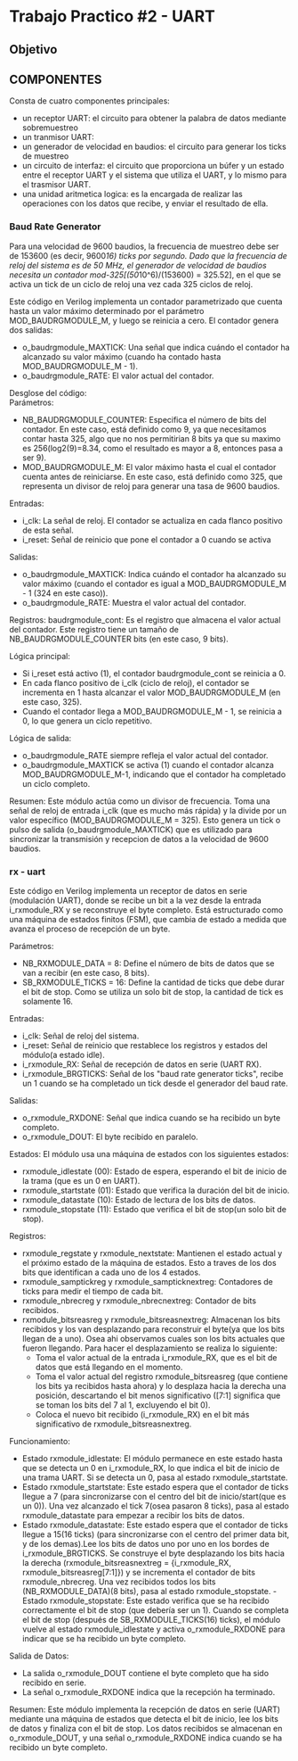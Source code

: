 # Trabajo Practico #2 - UART

## Objetivo


## COMPONENTES
Consta de cuatro componentes principales:
- un receptor UART: el circuito para obtener la palabra de datos mediante sobremuestreo
- un tranmisor UART:
- un generador de velocidad en baudios: el circuito para generar los ticks de muestreo
- un circuito de interfaz: el circuito que proporciona un búfer y un estado entre el receptor UART y el sistema que utiliza el UART, y lo mismo para el trasmisor UART.
- una unidad aritmetica logica: es la encargada de realizar las operaciones con los datos que recibe, y enviar el resultado de ella.

### Baud Rate Generator
Para una velocidad de 9600 baudios, la frecuencia de muestreo debe ser de 153600 (es decir, 9600*16) ticks por segundo. Dado que la frecuencia de reloj del sistema es de 50 MHz, el generador de velocidad de baudios necesita un contador mod-325[(50*10^6)/(153600) = 325.52], en el que se activa un tick de un ciclo de reloj una vez cada 325 ciclos de reloj.

Este código en Verilog implementa un contador parametrizado que cuenta hasta un valor máximo determinado por el parámetro MOD_BAUDRGMODULE_M, y luego se reinicia a cero. El contador genera dos salidas:
- o_baudrgmodule_MAXTICK: Una señal que indica cuándo el contador ha alcanzado su valor máximo (cuando ha contado hasta MOD_BAUDRGMODULE_M - 1).
- o_baudrgmodule_RATE: El valor actual del contador.

Desglose del código:  
Parámetros:
- NB_BAUDRGMODULE_COUNTER: Especifica el número de bits del contador. En este caso, está definido como 9, ya que necesitamos contar hasta 325, algo que no nos permitirian 8 bits ya que su maximo es 256(log2(9)=8.34, como el resultado es mayor a 8, entonces pasa a ser 9).
- MOD_BAUDRGMODULE_M: El valor máximo hasta el cual el contador cuenta antes de reiniciarse. En este caso, está definido como 325, que representa un divisor de reloj para generar una tasa de 9600 baudios.
  
Entradas:
- i_clk: La señal de reloj. El contador se actualiza en cada flanco positivo de esta señal.
- i_reset: Señal de reinicio que pone el contador a 0 cuando se activa
  
Salidas:
- o_baudrgmodule_MAXTICK: Indica cuándo el contador ha alcanzado su valor máximo (cuando el contador es igual a MOD_BAUDRGMODULE_M - 1 (324 en este caso)).
- o_baudrgmodule_RATE: Muestra el valor actual del contador.
  
Registros:
baudrgmodule_cont: Es el registro que almacena el valor actual del contador. Este registro tiene un tamaño de NB_BAUDRGMODULE_COUNTER bits (en este caso, 9 bits).

Lógica principal:  
- Si i_reset está activo (1), el contador baudrgmodule_cont se reinicia a 0.
- En cada flanco positivo de i_clk (ciclo de reloj), el contador se incrementa en 1 hasta alcanzar el valor MOD_BAUDRGMODULE_M (en este caso, 325).
- Cuando el contador llega a MOD_BAUDRGMODULE_M - 1, se reinicia a 0, lo que genera un ciclo repetitivo.

Lógica de salida:  
- o_baudrgmodule_RATE siempre refleja el valor actual del contador.
- o_baudrgmodule_MAXTICK se activa (1) cuando el contador alcanza MOD_BAUDRGMODULE_M-1, indicando que el contador ha completado un ciclo completo.
  
Resumen:
Este módulo actúa como un divisor de frecuencia. Toma una señal de reloj de entrada i_clk (que es mucho más rápida) y la divide por un valor específico (MOD_BAUDRGMODULE_M = 325). Esto genera un tick o pulso de salida (o_baudrgmodule_MAXTICK) que es utilizado para sincronizar la transmisión y recepcion de datos a la velocidad de 9600 baudios.

### rx - uart

Este código en Verilog implementa un receptor de datos en serie (modulación UART), donde se recibe un bit a la vez desde la entrada i_rxmodule_RX y se reconstruye el byte completo. Está estructurado como una máquina de estados finitos (FSM), que cambia de estado a medida que avanza el proceso de recepción de un byte.

Parámetros:
- NB_RXMODULE_DATA = 8: Define el número de bits de datos que se van a recibir (en este caso, 8 bits).
- SB_RXMODULE_TICKS = 16: Define la cantidad de ticks que debe durar el bit de stop. Como se utiliza un solo bit de stop, la cantidad de tick es solamente 16.
  
Entradas:
- i_clk: Señal de reloj del sistema.
- i_reset: Señal de reinicio que restablece los registros y estados del módulo(a estado idle).
- i_rxmodule_RX: Señal de recepción de datos en serie (UART RX).
- i_rxmodule_BRGTICKS: Señal de los "baud rate generator ticks", recibe un 1 cuando se ha completado un tick desde el generador del baud rate.

Salidas:
- o_rxmodule_RXDONE: Señal que indica cuando se ha recibido un byte completo.
- o_rxmodule_DOUT: El byte recibido en paralelo.

Estados:
El módulo usa una máquina de estados con los siguientes estados:
- rxmodule_idlestate (00): Estado de espera, esperando el bit de inicio de la trama (que es un 0 en UART).
- rxmodule_startstate (01): Estado que verifica la duración del bit de inicio.
- rxmodule_datastate (10): Estado de lectura de los bits de datos.
- rxmodule_stopstate (11): Estado que verifica el bit de stop(un solo bit de stop).
  
Registros:
- rxmodule_regstate y rxmodule_nextstate: Mantienen el estado actual y el próximo estado de la máquina de estados. Esto a traves de los dos bits que identifican a cada uno de los 4 estados.
- rxmodule_samptickreg y rxmodule_sampticknextreg: Contadores de ticks para medir el tiempo de cada bit.
- rxmodule_nbrecreg y rxmodule_nbrecnextreg: Contador de bits recibidos.
- rxmodule_bitsreasreg y rxmodule_bitsreasnextreg: Almacenan los bits recibidos y los van desplazando para reconstruir el byte(ya que los bits llegan de a uno). Osea ahi observamos cuales son los bits actuales que fueron llegando. Para hacer el desplazamiento se realiza lo siguiente:
  - Toma el valor actual de la entrada i_rxmodule_RX, que es el bit de datos que está llegando en el momento.
  - Toma el valor actual del registro rxmodule_bitsreasreg (que contiene los bits ya recibidos hasta ahora) y lo desplaza hacia la derecha una posición, descartando el bit menos significativo ([7:1] significa que se toman los bits del 7 al 1, excluyendo el bit 0).
  - Coloca el nuevo bit recibido (i_rxmodule_RX) en el bit más significativo de rxmodule_bitsreasnextreg.
  
Funcionamiento:
- Estado rxmodule_idlestate: El módulo permanece en este estado hasta que se detecta un 0 en i_rxmodule_RX, lo que indica el bit de inicio de una trama UART. Si se detecta un 0, pasa al estado rxmodule_startstate.
- Estado rxmodule_startstate: Este estado espera que el contador de ticks llegue a 7 (para sincronizarse con el centro del bit de inicio/start(que es un 0)). Una vez alcanzado el tick 7(osea pasaron 8 ticks), pasa al estado rxmodule_datastate para empezar a recibir los bits de datos.
- Estado rxmodule_datastate: Este estado espera que el contador de ticks llegue a 15(16 ticks) (para sincronizarse con el centro del primer data bit, y de los demas).Lee los bits de datos uno por uno en los bordes de i_rxmodule_BRGTICKS. Se construye el byte desplazando los bits hacia la derecha (rxmodule_bitsreasnextreg = {i_rxmodule_RX, rxmodule_bitsreasreg[7:1]}) y se incrementa el contador de bits rxmodule_nbrecreg. Una vez recibidos todos los bits (NB_RXMODULE_DATA)(8 bits), pasa al estado rxmodule_stopstate.
-Estado rxmodule_stopstate: Este estado verifica que se ha recibido correctamente el bit de stop (que debería ser un 1). Cuando se completa el bit de stop (después de SB_RXMODULE_TICKS(16) ticks), el módulo vuelve al estado rxmodule_idlestate y activa o_rxmodule_RXDONE para indicar que se ha recibido un byte completo.

Salida de Datos:
- La salida o_rxmodule_DOUT contiene el byte completo que ha sido recibido en serie.
- La señal o_rxmodule_RXDONE indica que la recepción ha terminado.

Resumen:
Este módulo implementa la recepción de datos en serie (UART) mediante una máquina de estados que detecta el bit de inicio, lee los bits de datos y finaliza con el bit de stop. Los datos recibidos se almacenan en o_rxmodule_DOUT, y una señal o_rxmodule_RXDONE indica cuando se ha recibido un byte completo.

